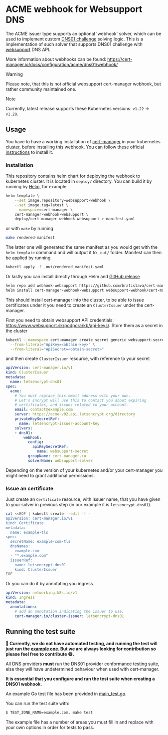 # ACME webhook for Websupport DNS

The ACME issuer type supports an optional 'webhook' solver, which can be used to implement custom [DNS01 challenge](https://letsencrypt.org/docs/challenge-types/#dns-01-challenge) solving logic. This is a implementation of such solver that supports DNS01 challenge with [websupport](https://www.websupport.sk/) DNS API.

More information about webhooks can be found: https://cert-manager.io/docs/configuration/acme/dns01/webhook/

> [!WARNING]
> Please note, that this is not official websupport cert-manager webhook, but rather community maintained one.

> [!NOTE]
> Currently, latest release supports these Kubernetes versions: `v1.22` → `v1.28`.

## Usage

You have to have a working installation of [cert-manager](https://cert-manager.io/) in your kubernetes cluster, before installing this webhook. You can follow these official [instructions](https://cert-manager.io/docs/installation/) to install it.

### Installation

This repository contains helm chart for deploying the webhook to kubernetes cluster. It is located in `deploy/` directory. You can build it by running by [Helm](https://helm.sh/), for example

```sh
helm template \
    --set image.repository=websupport-webhook \
    --set image.tag=latest \
    --namespace=cert-manager \
    cert-manager-webhook-websupport \
    deploy/cert-manager-webhook-websupport > manifest.yaml
```

or with `make` by running 

```sh
make rendered-manifest
```

The latter one will generated the same manifest as you would get with the `helm template` command and will output it to  `_out/` folder. Manifest can then be applied by running

```sh
kubectl apply -f _out/rendered_manifest.yaml
```

Or lastly you can install directly through Helm and [GitHub release](https://github.com/bratislava/cert-manager-webhook-websupport/releases)

```sh
helm repo add webhook-websupport https://github.com/bratislava/cert-manager-webhook-websupport/releases/download/<release-name>/
helm install cert-manager-webhook-websupport websupport-webhook/cert-manager-webhook-websupport  
```

This should install cert-manager into the cluster, to be able to issue certificates under it you need to create an `ClusterIssuer` under the cert-manager.

First you need to obtain websupport API credentials: https://www.websupport.sk/podpora/kb/api-keys/. Store them as a secret in the cluster

```sh
kubectl --namespace cert-manager create secret generic websupport-secret \
  --from-literal="ApiKey=<obtain-key>" \
  --from-literal="ApiSecret=<obtain-secret>"
```

and then create `ClusterIssuer` resource, with reference to your secret

```yaml
apiVersion: cert-manager.io/v1
kind: ClusterIssuer
metadata:
  name: letsencrypt-dns01
spec:
  acme:
    # You must replace this email address with your own.
    # Let's Encrypt will use this to contact you about expiring
    # certificates, and issues related to your account.
    email: contact@example.com
    server: https://acme-v02.api.letsencrypt.org/directory
    privateKeySecretRef:
      name: letsencrypt-issuer-account-key
    solvers:
    - dns01:
        webhook:
          config:
            apiKeySecretRef:
              name: websupport-secret
          groupName: cert-manager.io
          solverName: websupport-solver
```

Depending on the version of your kubernetes and/or your cert-manager you might need to grant additional permissions.

### Issue an certificate

Just create an `Certificate` resource, with issuer name, that you have given to your solver in previous step (in our example it is `letsencrypt-dns01`).

```sh
cat <<EOF | kubectl create --edit -f -
apiVersion: cert-manager.io/v1
kind: Certificate
metadata:
  name: example-tls
spec:
  secretName: example-com-tls
  dnsNames:
  - example.com
  - "*.example.com"
  issuerRef:
    name: letsencrypt-dns01
    kind: ClusterIssuer
EOF
```

Or you can do it by annotating you ingress

```yaml
apiVersion: networking.k8s.io/v1
kind: Ingress
metadata:
  annotations:
    # add an annotation indicating the issuer to use.
    cert-manager.io/cluster-issuer: letsencrypt-dns01
```

## Running the test suite

**:orange_book: Currently, we do not have automated testing, and running the test will just run the [example one](https://github.com/cert-manager/webhook-example). But we are always looking for contribution so please feel free to contribute :smile:.**

All DNS providers **must** run the DNS01 provider conformance testing suite,
else they will have undetermined behaviour when used with cert-manager.

**It is essential that you configure and run the test suite when creating a
DNS01 webhook.**

An example Go test file has been provided in [main_test.go](https://github.com/cert-manager/webhook-example/blob/master/main_test.go).

You can run the test suite with:

```bash
$ TEST_ZONE_NAME=example.com. make test
```

The example file has a number of areas you must fill in and replace with your
own options in order for tests to pass.
